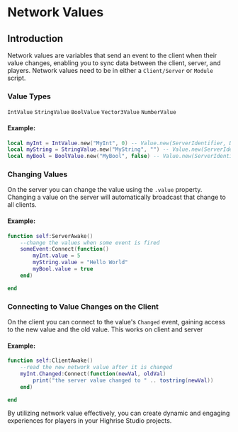 # **Network Values**

## **Introduction**
Network values are variables that send an event to the client when their value changes, enabling you to sync data between the client, server, and players. Network values need to be in either a `Client/Server` or `Module` script.

### **Value Types**

`IntValue` `StringValue` `BoolValue` `Vector3Value` `NumberValue`

#### Example:
```lua
local myInt = IntValue.new("MyInt", 0) -- Value.new(ServerIdentifier, Default Value)
local myString = StringValue.new("MyString", "") -- Value.new(ServerIdentifier, Default Value)
local myBool = BoolValue.new("MyBool", false) -- Value.new(ServerIdentifier, Default Value)
```

### **Changing Values**
On the server you can change the value using the `.value` property.
Changing a value on the server will automatically broadcast that change to all clients.

#### Example:
```lua
function self:ServerAwake()
    --change the values when some event is fired
    someEvent:Connect(function()
        myInt.value = 5
        myString.value = "Hello World"
        myBool.value = true
    end)

end
```

### **Connecting to Value Changes on the Client**
On the client you can connect to the value's `Changed` event, gaining access to the new value and the old value. This works on client and server


#### Example:
```lua
function self:ClientAwake()
    --read the new network value after it is changed
    myInt.Changed:Connect(function(newVal, oldVal)
        print("the server value changed to " .. tostring(newVal))
    end)

end
```

By utilizing network value effectively, you can create dynamic and engaging experiences for players in your Highrise Studio projects.
